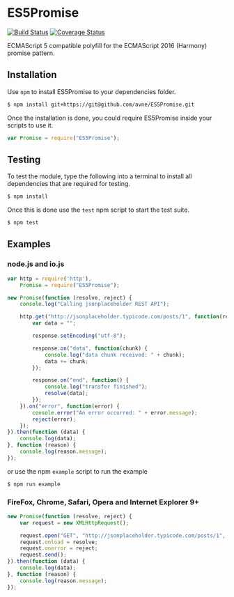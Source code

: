 
ES5Promise
==========
[![Build Status](https://travis-ci.org/avne/ES5Promise.svg?branch=master)](http://travis-ci.org/avne/ES5Promise)
[![Coverage Status](https://coveralls.io/repos/avne/ES5Promise/badge.svg?branch=master&service=github)](https://coveralls.io/github/avne/ES5Promise?branch=master)

ECMAScript 5 compatible polyfill for the ECMAScript 2016 (Harmony) promise pattern.

Installation
------------
Use `npm` to install ES5Promise to your dependencies folder.
```bash
$ npm install git+https://git@github.com/avne/ES5Promise.git
```
Once the installation is done, you could require ES5Promise inside your scripts to use it. 
```js
var Promise = require("ES5Promise");
```

Testing
-------
To test the module, type the following into a terminal to install all dependencies that are required for testing.
```bash
$ npm install
```
Once this is done use the `test` npm script to start the test suite.
```bash
$ npm test
```

Examples
--------

### node.js and io.js
```js
var http = require('http'),
    Promise = require("ES5Promise");

new Promise(function (resolve, reject) {
    console.log("Calling jsonplaceholder REST API");

    http.get("http://jsonplaceholder.typicode.com/posts/1", function(response) {
        var data = "";

        response.setEncoding("utf-8");

        response.on("data", function(chunk) {
            console.log("data chunk received: " + chunk);
            data += chunk;
        });

        response.on("end", function() {
            console.log("transfer finished");
            resolve(data);
        });
    }).on("error", function(error) {
        console.error("An error occurred: " + error.message);
        reject(error);
    });
}).then(function (data) {
    console.log(data);
}, function (reason) {
    console.log(reason.message);
});
```
or use the npm `example` script to run the example
```bash
$ npm run example
```

### FireFox, Chrome, Safari, Opera and Internet Explorer 9+
```js
new Promise(function (resolve, reject) {
    var request = new XMLHttpRequest();

    request.open("GET", "http://jsonplaceholder.typicode.com/posts/1", true);
    request.onload = resolve;
    request.onerror = reject;
    request.send();
}).then(function (data) {
    console.log(data);
}, function (reason) {
    console.log(reason.message);
});
```
